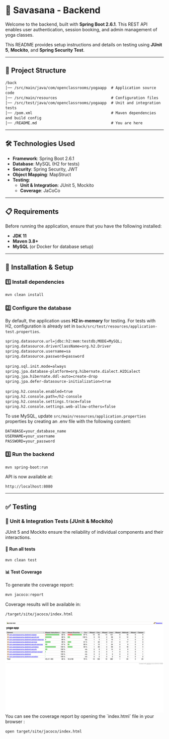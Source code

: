 # 🧘 Savasana - Backend  

Welcome to the backend, built with **Spring Boot 2.6.1**. This REST API enables user authentication, session booking, and admin management of yoga classes.  

This README provides setup instructions and details on testing using **JUnit 5**, **Mockito**, and **Spring Security Test**.  

---

## 📂 Project Structure  

```
/back
│── /src/main/java/com/openclassrooms/yogaapp  # Application source code
│── /src/main/resources                        # Configuration files
│── /src/test/java/com/openclassrooms/yogaapp  # Unit and integration tests
│── /pom.xml                                   # Maven dependencies and build config
│── /README.md                                 # You are here
```

---

## 🛠️ Technologies Used  

- **Framework**: Spring Boot 2.6.1  
- **Database**: MySQL (H2 for tests)  
- **Security**: Spring Security, JWT  
- **Object Mapping**: MapStruct  
- **Testing**:  
  - **Unit & Integration**: JUnit 5, Mockito  
  - **Coverage**: JaCoCo  

---

## 📋 Requirements  

Before running the application, ensure that you have the following installed:  

- **JDK 11**  
- **Maven 3.8+**  
- **MySQL** (or Docker for database setup)  

---

## 🚀 Installation & Setup  

### 1️⃣ Install dependencies  
```sh
mvn clean install
```

### 2️⃣ Configure the database  

By default, the application uses **H2 in-memory** for testing. For tests with H2, configuration is already set in `back/src/test/resources/application-test.properties`.

```properties
spring.datasource.url=jdbc:h2:mem:testdb;MODE=MySQL;
spring.datasource.driverClassName=org.h2.Driver
spring.datasource.username=sa
spring.datasource.password=password

spring.sql.init.mode=always
spring.jpa.database-platform=org.hibernate.dialect.H2Dialect
spring.jpa.hibernate.ddl-auto=create-drop
spring.jpa.defer-datasource-initialization=true

spring.h2.console.enabled=true
spring.h2.console.path=/h2-console
spring.h2.console.settings.trace=false
spring.h2.console.settings.web-allow-others=false
```

To use MySQL, update `src/main/resources/application.properties` properties by creating an .env file with the following content:  

```properties
DATABASE=your_database_name
USERNAME=your_username
PASSWORD=your_password
```

### 3️⃣ Run the backend  
```sh
mvn spring-boot:run
```

API is now available at:  
```
http://localhost:8080
```

---

## ✅ Testing  

### 🧪 Unit & Integration Tests (JUnit & Mockito)  

JUnit 5 and Mockito ensure the reliability of individual components and their interactions.  

#### 📌 Run all tests  
```sh
mvn clean test
```

#### 📊 Test Coverage

To generate the coverage report:  
```sh
mvn jacoco:report
```

Coverage results will be available in:  
```
/target/site/jacoco/index.html
```

<div align="center">
  <img src="../ressources/coverage/junit_coverage.png" alt="JaCoCo Coverage Report" width="700">
</div>
You can see the coverage report by opening the `index.html` file in your browser :

```bash
open target/site/jacoco/index.html
```
